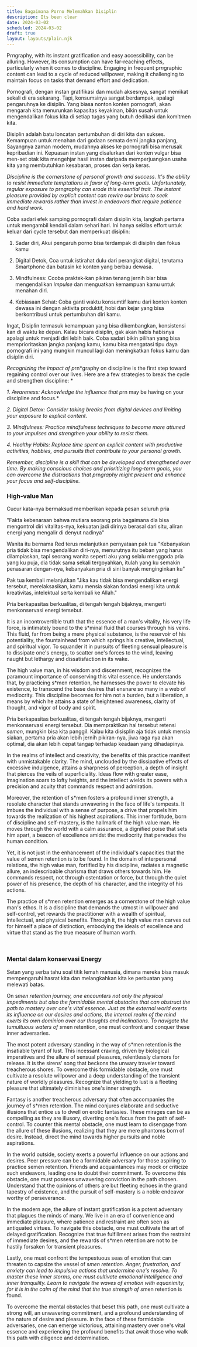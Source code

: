 ```yaml
---
title: Bagaimana Porno Melemahkan Disiplin
description: Its been clear
date: 2024-03-02
scheduled: 2024-03-02
draft: true
layout: layouts/plain.njk
---
```


P*rn*graphy, with its instant gratification and easy accessibility, can be alluring. However, its consumption can have far-reaching effects, particularly when it comes to discipline. Engaging in frequent p*rn*graphic content can lead to a cycle of reduced willpower, making it challenging to maintain focus on tasks that demand effort and dedication.

Pornografi, dengan instan gratifikasi dan mudah aksesnya, sangat memikat sekali di era sekarang. Tapi, konsumsinya sangat berdampak, apalagi pengaruhnya ke disiplin. Yang biasa nonton konten pornografi, akan mengarah kita menurunkan kapasitas keyakinan, bikin susah untuk mengendalikan fokus kita di setiap tugas yang butuh dedikasi dan komitmen kita.

Disiplin adalah batu loncatan pertumbuhan di diri kita dan sukses. Kemampuan untuk menahan dari godaan semata demi jangka panjang, Sayangnya zaman modern, mudahnya akses ke pornografi bisa merusak kepribadian ini. Kepuasan instan yang disalurkan dari konten vulgar bisa men-set otak kita mengehjar hasil instan daripada memperjuangkan usaha kita yang membutuhkan kesabaran, proses dan kerja keras.

*Discipline is the cornerstone of personal growth and success. It's the ability to resist immediate temptations in favor of long-term goals. Unfortunately, regular exposure to p*rn*graphy can erode this essential trait. The instant pleasure provided by explicit content can rewire our brains to seek immediate rewards rather than invest in endeavors that require patience and hard work.*

Coba sadari efek samping pornografi dalam disiplin kita, langkah pertama untuk mengambil kendali dalam sehari hari. Ini hanya sekilas effort untuk keluar dari cycle tersebut dan memperkuat disiplin:

1. Sadar diri, Akui pengaruh porno bisa terdampak di disiplin dan fokus kamu

2. Digital Detok, Coa untuk istirahat dulu dari perangkat digital, terutama Smartphone dan batasin ke konten yang berbau dewasa.

3. Mindfulness: Ccoba praktek-kan pikiran tenang jernih biar bisa mengendalikan *impulse* dan menguatkan kemampuan kamu untuk menahan diri.

4. Kebiasaan Sehat: Coba ganti waktu konsumtif kamu dari konten konten dewasa ini dengan aktivita produktif, hobi dan kejar yang bisa berkontribusi untuk pertumbuhan diri kamu.

Ingat, Disiplin termasuk kemampuan yang bisa dikembangkan, konsistensi kan di waktu ke depan. Kalau bicara disiplin, gak akan habis habisnya apalagi untuk menjadi diri lebih baik. Coba sadari bikin pilihan yang bisa memprioritaskan jangka panjang kamu, kamu bisa mengatasi tipu daya pornografi ini yang mungkin muncul lagi dan meningkatkan fokus kamu dan disiplin diri.

*Recognizing the impact of p*rn*graphy on discipline is the first step toward regaining control over our lives. Here are a few strategies to break the cycle and strengthen discipline: *

*1. Awareness: Acknowledge the influence that p*rn may be having on your discipline and focus.*

*2. Digital Detox: Consider taking breaks from digital devices and limiting your exposure to explicit content.*

*3. Mindfulness: Practice mindfulness techniques to become more attuned to your impulses and strengthen your ability to resist them.*

*4. Healthy Habits: Replace time spent on explicit content with productive activities, hobbies, and pursuits that contribute to your personal growth.*

*Remember, discipline is a skill that can be developed and strengthened over time. By making conscious choices and prioritizing long-term goals, you can overcome the distractions that p*rn*graphy might present and enhance your focus and self-discipline.*

### High-value Man

Cucur kata-nya bermaksud memberikan kepada pesan seluruh pria

"Fakta kebenaraan bahwa mutiara seorang pria bagaimana dia bisa mengontrol diri vitalitas-nya, kekuatan jadi dirinya berasal dari situ, aliran energi yang mengalir di denyut nadinya"

Wanita itu bernama Red terus melanjutkan pernyataan pak tua "Kebanyakan pria tidak bisa mengendalikan diri-nya, menurutnya itu beban yang harus dilampiaskan, tapi seorang wanita seperti aku yang selalu menggoda pria yang ku puja, dia tidak sama sekali tergoyahkan, itulah yang ku semakin penasaran dengan-nya, kebanyakan pria di sini banyak menginginkan ku"

Pak tua kembali melanjutkan "Jika kau tidak bisa mengendalikan energi tersebut, merelaksasikan, kamu mensia siakan fondasi energi kita untuk kreativitas, intelektual serta kembali ke Allah."

Pria berkapasitas berkualitas, di tengah tengah bijaknya, mengerti menkonservasi energi tersebut.

It is an incontrovertible truth that the essence of a man's vitality, his very life force, is intimately bound to the s*minal fluid that courses through his veins. This fluid, far from being a mere physical substance, is the reservoir of his potentiality, the fountainhead from which springs his creative, intellectual, and spiritual vigor. To squander it in pursuits of fleeting sensual pleasure is to dissipate one's energy, to scatter one's forces to the wind, leaving naught but lethargy and dissatisfaction in its wake.

The high value man, in his wisdom and discernment, recognizes the paramount importance of conserving this vital essence. He understands that, by practicing s*men retention, he harnesses the power to elevate his existence, to transcend the base desires that ensnare so many in a web of mediocrity. This discipline becomes for him not a burden, but a liberation, a means by which he attains a state of heightened awareness, clarity of thought, and vigor of body and spirit.

Pria berkapasitas berkualitas, di tengah tengah bijaknya, mengerti menkonservasi energi tersebut. Dia mempraktikan hal tersebut retensi *semen*, mungkin bisa kita panggil. Kalau kita disisplin aja tidak untuk mensia siakan, pertama pria akan lebih jernih pikiran-nya, jiwa raga nya akan optimal, dia akan lebih cepat tangap terhadap keadaan yang dihadapinya.


In the realms of intellect and creativity, the benefits of this practice manifest with unmistakable clarity. The mind, unclouded by the dissipative effects of excessive indulgence, attains a sharpness of perception, a depth of insight that pierces the veils of superficiality. Ideas flow with greater ease, imagination soars to lofty heights, and the intellect wields its powers with a precision and acuity that commands respect and admiration.

Moreover, the retention of s*men fosters a profound inner strength, a resolute character that stands unwavering in the face of life's tempests. It imbues the individual with a sense of purpose, a drive that propels him towards the realization of his highest aspirations. This inner fortitude, born of discipline and self-mastery, is the hallmark of the high value man. He moves through the world with a calm assurance, a dignified poise that sets him apart, a beacon of excellence amidst the mediocrity that pervades the human condition.

Yet, it is not just in the enhancement of the individual's capacities that the value of semen retention is to be found. In the domain of interpersonal relations, the high value man, fortified by his discipline, radiates a magnetic allure, an indescribable charisma that draws others towards him. He commands respect, not through ostentation or force, but through the quiet power of his presence, the depth of his character, and the integrity of his actions.

The practice of s*men retention emerges as a cornerstone of the high value man's ethos. It is a discipline that demands the utmost in willpower and self-control, yet rewards the practitioner with a wealth of spiritual, intellectual, and physical benefits. Through it, the high value man carves out for himself a place of distinction, embodying the ideals of excellence and virtue that stand as the true measure of human worth.

<br>

### Mental dalam konservasi Energy


Setan yang serba tahu soal titik lemah manusia, dimana mereka bisa masuk mempengaruhi hasrat kita dan melangkahkan kita ke perbuatan yang melewati batas.

On s*men retention journey, one encounters not only the physical impediments but also the formidable mental obstacles that can obstruct the path to mastery over one's vital essence. Just as the external world exerts its influence on our desires and actions, the internal realm of the mind exerts its own dominion over our thoughts and inclinations. To navigate the tumultuous waters of s*men retention, one must confront and conquer these inner adversaries.

The most potent adversary standing in the way of s*men retention is the insatiable tyrant of lust. This incessant craving, driven by biological imperatives and the allure of sensual pleasures, relentlessly clamors for release. It is the sirens' song that beckons the unwary traveler toward treacherous shores. To overcome this formidable obstacle, one must cultivate a resolute willpower and a deep understanding of the transient nature of worldly pleasures. Recognize that yielding to lust is a fleeting pleasure that ultimately diminishes one's inner strength.

Fantasy is another treacherous adversary that often accompanies the journey of s*men retention. The mind conjures elaborate and seductive illusions that entice us to dwell on erotic fantasies. These mirages can be as compelling as they are illusory, diverting one's focus from the path of self-control. To counter this mental obstacle, one must learn to disengage from the allure of these illusions, realizing that they are mere phantoms born of desire. Instead, direct the mind towards higher pursuits and noble aspirations.

In the world outside, society exerts a powerful influence on our actions and desires. Peer pressure can be a formidable adversary for those aspiring to practice semen retention. Friends and acquaintances may mock or criticize such endeavors, leading one to doubt their commitment. To overcome this obstacle, one must possess unwavering conviction in the path chosen. Understand that the opinions of others are but fleeting echoes in the grand tapestry of existence, and the pursuit of self-mastery is a noble endeavor worthy of perseverance.

In the modern age, the allure of instant gratification is a potent adversary that plagues the minds of many. We live in an era of convenience and immediate pleasure, where patience and restraint are often seen as antiquated virtues. To navigate this obstacle, one must cultivate the art of delayed gratification. Recognize that true fulfillment arises from the restraint of immediate desires, and the rewards of s*men retention are not to be hastily forsaken for transient pleasures.

Lastly, one must confront the tempestuous seas of emotion that can threaten to capsize the vessel of s*men retention. Anger, frustration, and anxiety can lead to impulsive actions that undermine one's resolve. To master these inner storms, one must cultivate emotional intelligence and inner tranquility. Learn to navigate the waves of emotion with equanimity, for it is in the calm of the mind that the true strength of s*men retention is found.

To overcome the mental obstacles that beset this path, one must cultivate a strong will, an unwavering commitment, and a profound understanding of the nature of desire and pleasure. In the face of these formidable adversaries, one can emerge victorious, attaining mastery over one's vital essence and experiencing the profound benefits that await those who walk this path with diligence and determination.






